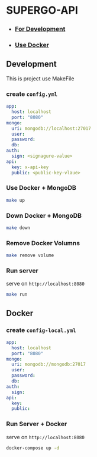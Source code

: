 # SUPERGO-API

- ### [For Development](#development)
- ### [Use Docker](#docker)

## Development

This is project use MakeFile

### create `config.yml`

```yaml
app:
  host: localhost
  port: "8080"
mongo:
  uri: mongodb://localhost:27017
  user:
  password:
  db:
auth:
  sign: <signagure-value>
api:
  key: x-api-key
  public: <public-key-vlaue>
```

### Use Docker + MongoDB

```sh
make up
```

### Down Docker + MongoDB

```sh
make down
```

### Remove Docker Volumns

```sh
make remove volume
```

### Run server

serve on `http://localhost:8080`

```sh
make run
```

## Docker

### create `config-local.yml`

```yaml
app:
  host: localhost
  port: "8080"
mongo:
  uri: mongodb://mongodb:27017
  user:
  password:
  db:
auth:
  sign:
api:
  key:
  public:
```

### Run Server + Docker

serve on `http://localhost:8080`

```sh
docker-compose up -d
```
